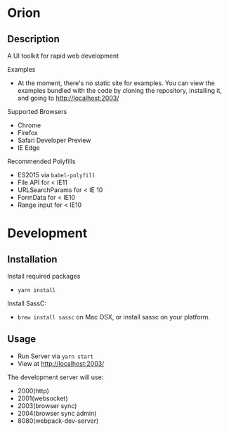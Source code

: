# Orion

Description
--
A UI toolkit for rapid web development

Examples
- At the moment, there's no static site for examples. You can view the examples bundled with the code by cloning the repository, installing it, and going to [http://localhost:2003/](http://localhost:2003/)


Supported Browsers
- Chrome
- Firefox
- Safari Developer Preview
- IE Edge


Recommended Polyfills
- ES2015 via `babel-polyfill`
- File API for < IE11
- URLSearchParams for < IE 10
- FormData for < IE10
- Range input for < IE10

Development
===

Installation
---
Install required packages
  - `yarn install`
  
Install SassC: 
  - `brew install sassc` on Mac OSX, or install sassc on your platform. 

Usage
---
- Run Server via `yarn start`
- View at [http://localhost:2003/](http://localhost:2003/)

The development server will use:
- 2000(http) 
- 2001(websocket)
- 2003(browser sync)
- 2004(browser sync admin)
- 8080(webpack-dev-server)

